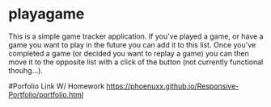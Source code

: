 # playagame

This is a simple game tracker application. If you've played a game, or have a game you want to play in the future you can add it to this list. Once you've completed a game (or decided you want to replay a game) you can then move it to the opposite list with a click of the button (not currently functional thouhg...).

#Porfolio Link W/ Homework
https://phoenuxx.github.io/Responsive-Portfolio/portfolio.html